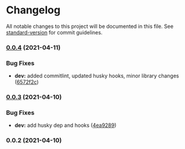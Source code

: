 # Changelog

All notable changes to this project will be documented in this file. See [standard-version](https://github.com/conventional-changelog/standard-version) for commit guidelines.

### [0.0.4](https://github.com/OnkelTem/ts-zello/compare/v0.0.3...v0.0.4) (2021-04-11)


### Bug Fixes

* **dev:** added commitlint, updated husky hooks, minor library changes ([6572f2c](https://github.com/OnkelTem/ts-zello/commit/6572f2cf7b33f34b537289f2e629d2334ff5f501))

### [0.0.3](https://github.com/OnkelTem/ts-zello/compare/v0.0.2...v0.0.3) (2021-04-10)


### Bug Fixes

* **dev:** add husky dep and hooks ([4ea9289](https://github.com/OnkelTem/ts-zello/commit/4ea92898cf4faa8fa8dcbd892365d9717b815f95))

### 0.0.2 (2021-04-10)
